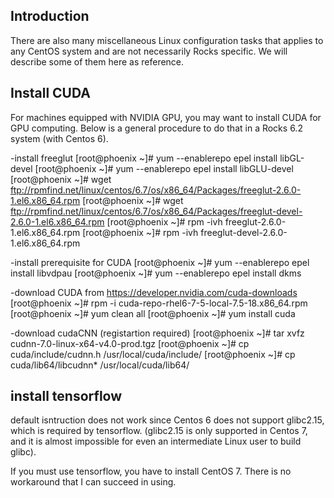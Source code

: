 ## Introduction

There are also many miscellaneous Linux configuration tasks that applies to any CentOS system and are not necessarily Rocks specific. We will describe some of them here as reference.

## Install CUDA

For machines equipped with NVIDIA GPU, you may want to install CUDA for GPU computing. Below is a general procedure to do that in a Rocks 6.2 system (with Centos 6).

-install freeglut
[root@phoenix ~]# yum --enablerepo epel install libGL-devel
[root@phoenix ~]# yum --enablerepo epel install libGLU-devel
[root@phoenix ~]# wget ftp://rpmfind.net/linux/centos/6.7/os/x86_64/Packages/freeglut-2.6.0-1.el6.x86_64.rpm
[root@phoenix ~]# wget ftp://rpmfind.net/linux/centos/6.7/os/x86_64/Packages/freeglut-devel-2.6.0-1.el6.x86_64.rpm
[root@phoenix ~]# rpm -ivh freeglut-2.6.0-1.el6.x86_64.rpm 
[root@phoenix ~]# rpm -ivh freeglut-devel-2.6.0-1.el6.x86_64.rpm 

-install prerequisite for CUDA
[root@phoenix ~]# yum --enablerepo epel install libvdpau
[root@phoenix ~]# yum --enablerepo epel install dkms

-download CUDA from https://developer.nvidia.com/cuda-downloads
[root@phoenix ~]# rpm -i cuda-repo-rhel6-7-5-local-7.5-18.x86_64.rpm
[root@phoenix ~]# yum clean all
[root@phoenix ~]# yum install cuda


-download cudaCNN (registartion required)
[root@phoenix ~]# tar xvfz cudnn-7.0-linux-x64-v4.0-prod.tgz 
[root@phoenix ~]# cp cuda/include/cudnn.h /usr/local/cuda/include/
[root@phoenix ~]# cp cuda/lib64/libcudnn* /usr/local/cuda/lib64/



## install tensorflow

default isntruction does not work since Centos 6 does not support glibc2.15, which is required by tensorflow. (glibc2.15 is only supported in Centos 7, and it is almost impossible for even an intermediate Linux user to build glibc).

If you must use tensorflow, you have to install CentOS 7. There is no workaround that I can succeed in using.




